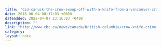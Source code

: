 ```yaml
---
title: 'did-canuck-the-crow-swoop-off-with-a-knife-from-a-vancouver-crime-scene---british-columbia---cbc-news'
date: 2016-06-04 00:17:03 +0000
dateadded: 2022-04-07 23:16:03 -0400
description: ""
link: "http://www.cbc.ca/news/canada/british-columbia/crow-knife-crime-scene-1.3600299"
category:
layout: note
---
```

